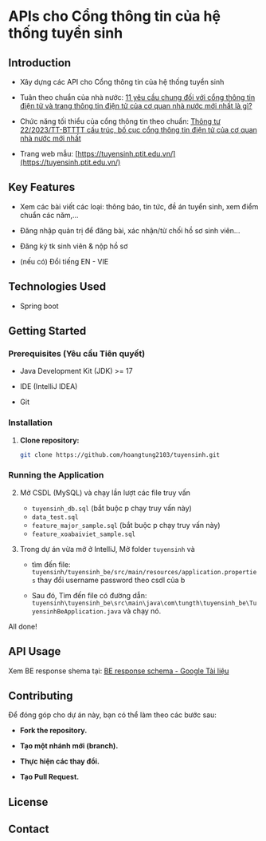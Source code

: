 # APIs cho Cổng thông tin của hệ thống tuyển sinh

## Introduction
- Xây dựng các API cho Cổng thông tin của hệ thống tuyển sinh

- Tuân theo chuẩn của nhà nước: [11 yêu cầu chung đối với cổng thông tin điện tử và trang thông tin điện tử của cơ quan nhà nước mới nhất là gì?](https://thuvienphapluat.vn/phap-luat/ho-tro-phap-luat/11-yeu-cau-chung-doi-voi-cong-thong-tin-dien-tu-va-trang-thong-tin-dien-tu-cua-co-quan-nha-nuoc-moi-662824-146628.html)

- Chức năng tối thiểu của cổng thông tin theo chuẩn: [Thông tư 22/2023/TT-BTTTT cấu trúc, bố cục cổng thông tin điện tử của cơ quan nhà nước mới nhất](https://thuvienphapluat.vn/van-ban/Cong-nghe-thong-tin/Thong-tu-22-2023-TT-BTTTT-cau-truc-bo-cuc-yeu-cau-ky-thuat-cho-cong-thong-tin-dien-tu-602088.aspx?anchor=chuong_pl_2)

- Trang web mẫu: [https://tuyensinh.ptit.edu.vn/](https://tuyensinh.ptit.edu.vn/)

## Key Features

- Xem các bài viết các loại: thông báo, tin tức, đề án tuyển sinh, xem điểm chuẩn các năm,...

- Đăng nhập quản trị để đăng bài, xác nhận/từ chối hồ sơ sinh viên...

- Đăng ký tk sinh viên & nộp hồ sơ

- (nếu có) Đổi tiếng EN - VIE

## Technologies Used
- Spring boot
## Getting Started
### Prerequisites (Yêu cầu Tiên quyết)
- Java Development Kit (JDK) >= 17

- IDE (IntelliJ IDEA)

- Git
### Installation
1. **Clone repository:**
   ```bash 
   git clone https://github.com/hoangtung2103/tuyensinh.git 
   ```

### Running the Application

2. Mở CSDL (MySQL) và chạy lần lượt các file truy vấn
   - `tuyensinh_db.sql` (bắt buộc p chạy truy vấn này)
   - `data_test.sql`
   - `feature_major_sample.sql` (bắt buộc p chạy truy vấn này)
   - `feature_xoabaiviet_sample.sql`

3. Trong dự án vừa mở ở IntelliJ, Mở folder `tuyensinh` và
   - tìm đến file: `tuyensinh/tuyensinh_be/src/main/resources/application.properties` thay đổi username password theo csdl của b

   - Sau đó, Tìm đến file có đường dẫn: `tuyensinh\tuyensinh_be\src\main\java\com\tungth\tuyensinh_be\TuyensinhBeApplication.java` và chạy nó.

All done!
## API Usage
Xem BE response shema tại: [BE response schema - Google Tài liệu](https://docs.google.com/document/d/1WPSlsxJ3mAnRJZy5hBciukRv-7-IR_JowY901DC9bgM/edit?tab=t.0)
## Contributing
Để đóng góp cho dự án này, bạn có thể làm theo các bước sau:
- **Fork the repository.**

- **Tạo một nhánh mới (branch).**

- **Thực hiện các thay đổi.**

- **Tạo Pull Request.**
## License

## Contact
